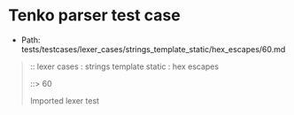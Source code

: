 # Tenko parser test case

- Path: tests/testcases/lexer_cases/strings_template_static/hex_escapes/60.md

> :: lexer cases : strings template static : hex escapes
>
> ::> 60
>
> Imported lexer test
>
> <template pure> incomplete hex character 1

## FAIL

## Input

`````js
`\xqb`
`````

## Output

_Note: the whole output block is auto-generated. Manual changes will be overwritten!_

Below follow outputs in five parsing modes: sloppy, sloppy+annexb, strict script, module, module+annexb.

Note that the output parts are auto-generated by the test runner to reflect actual result.

### Sloppy mode

Parsed with script goal and as if the code did not start with strict mode header.

`````
throws: Parser error!
  Template contained bad escape, which is only valid in _tagged_ templates (and only since ES9/ES2018)

start@1:0, error@1:0
╔══╦════════════════
 1 ║ `\xqb`
   ║ ^^^^^^------- error
╚══╩════════════════

`````

### Strict mode

Parsed with script goal but as if it was starting with `"use strict"` at the top.

_Output same as sloppy mode._

### Module goal

Parsed with the module goal.

_Output same as sloppy mode._

### Sloppy mode with AnnexB

Parsed with script goal with AnnexB rules enabled and as if the code did not start with strict mode header.

_Output same as sloppy mode._

### Module goal with AnnexB

Parsed with the module goal with AnnexB rules enabled.

_Output same as sloppy mode._
